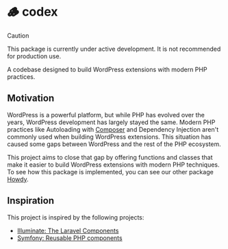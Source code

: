 # 🪵 codex

> [!CAUTION]
> This package is currently under active development. It is not recommended for production use.

A codebase designed to build WordPress extensions with modern PHP practices.

## Motivation

WordPress is a powerful platform, but while PHP has evolved over the years, WordPress development has largely stayed the same. Modern PHP practices like Autoloading with [Composer](https://getcomposer.org) and Dependency Injection aren't commonly used when building WordPress extensions. This situation has caused some gaps between WordPress and the rest of the PHP ecosystem.

This project aims to close that gap by offering functions and classes that make it easier to build WordPress extensions with modern PHP techniques. To see how this package is implemented, you can see our other package [Howdy](https://github.com/syntatis/howdy).

## Inspiration

This project is inspired by the following projects:

- [Illuminate: The Laravel Components](https://github.com/illuminate)
- [Symfony: Reusable PHP components](https://github.com/symfony)
